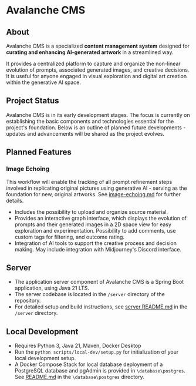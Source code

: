 # Avalanche CMS

## About

Avalanche CMS is a specialized **content management system** designed for **curating and enhancing AI-generated artwork** in a streamlined way. 

It provides a centralized platform to capture and organize the non-linear evolution of prompts, associated generated images, and creative decisions. It is useful for anyone engaged in visual exploration and digital art creation within the generative AI space.

## Project Status

Avalanche CMS is in its early development stages. The focus is currently on establishing the basic components and technologies essential for the project's foundation. Below is an outline of planned future developments - updates and advancements will be shared as the project evolves.

## Planned Features

### Image Echoing

This workflow will enable the tracking of all prompt refinement steps involved in replicating original pictures using generative AI - serving as the foundation for new, original artworks. See [image-echoing.md](/docs/image-echoing.md) for further details.

- Includes the possibility to upload and organize source material.
- Provides an interactive graph interface, which displays the evolution of prompts and their generated images in a 2D space view for easy exploration and experimentation. Possibility to add comments, use custom tags for filtering, and outcome rating.
- Integration of AI tools to support the creative process and decision making. May include integration with Midjourney's Discord interface.

## Server
- The application server component of Avalanche CMS is a Spring Boot application, using Java 21 LTS.
- The server codebase is located in the `/server` directory of the repository.
- For detailed setup and build instructions, see [server README.md](/server/README.md) in the `/server` directory.

## Local Development
- Requires Python 3, Java 21, Maven, Docker Desktop
- Run the `python scripts/local-dev/setup.py` for initialization of your local development setup.
- A Docker Compose Stack for local database deployment of a PostgreSQL database and pgAdmin is provided in `\database\postgres`. See [README.md](/database/postgres/README.md) in the `\database\postgres` directory.